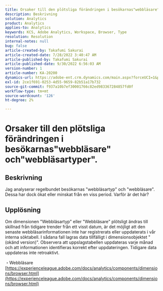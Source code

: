 ```yaml
---
title: Orsaker till den plötsliga förändringen i besökarnas"webbläsare" och"webbläsartyper".
description: Beskrivning
solution: Analytics
product: Analytics
applies-to: Analytics
keywords: KCS, Adobe Analytics, Workspace, Browser, Type
resolution: Resolution
internal-notes: null
bug: false
article-created-by: Takafumi Sakurai
article-created-date: 7/28/2022 3:40:47 AM
article-published-by: Takafumi Sakurai
article-published-date: 9/30/2022 6:56:03 AM
version-number: 1
article-number: KA-20200
dynamics-url: https://adobe-ent.crm.dynamics.com/main.aspx?forceUCI=1&pagetype=entityrecord&etn=knowledgearticle&id=7338840c-270e-ed11-82e5-000d3a379369
exl-id: 2ce1f691-0253-4d55-9659-82b51a17b732
source-git-commit: f937a10b7ef30001766c82ed983367284857fd0f
workflow-type: tm+mt
source-wordcount: '126'
ht-degree: 2%

---
```


# Orsaker till den plötsliga förändringen i besökarnas&quot;webbläsare&quot; och&quot;webbläsartyper&quot;.

## Beskrivning

Jag analyserar regelbundet besökarnas &quot;webbläsartyp&quot; och &quot;webbläsare&quot;. Dessa har dock ökat eller minskat från en viss period. Varför är det här?

## Upplösning


Om dimensionen &quot;Webbläsartyp&quot; eller &quot;Webbläsare&quot; plötsligt ändras till skillnad från tidigare trender från ett visst datum, är det möjligt att den senaste webbläsarinformationen inte har registrerats eller uppdaterats i vår interna söktabell. I sådana fall lagras data tillfälligt i dimensionsobjektet &quot;(okänd version)&quot;. Observera att uppslagstabellen uppdateras varje månad och att informationen identifieras korrekt efter uppdateringen. Tidigare data uppdateras inte retroaktivt.

・Webbläsare
[https://experienceleague.adobe.com/docs/analytics/components/dimensions/browser.html](https://experienceleague.adobe.com/docs/analytics/components/dimensions/browser.html)
